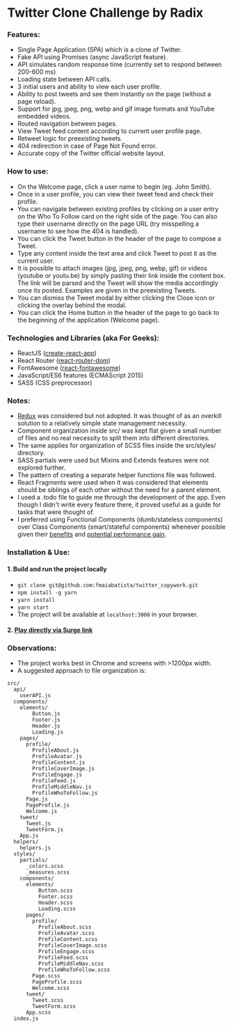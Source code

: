 # Twitter Clone Challenge by Radix

### Features:

- Single Page Application (SPA) which is a clone of Twitter.
- Fake API using Promises (async JavaScript feature).
- API simulates random response time (currently set to respond between 200-600 ms)
- Loading state between API calls.
- 3 initial users and ability to view each user profile.
- Ability to post tweets and see them instantly on the page (without a page reload).
- Support for jpg, jpeg, png, webp and gif image formats and YouTube embedded videos.
- Routed navigation between pages.
- View Tweet feed content according to current user profile page.
- Retweet logic for preexisting tweets.
- 404 redirection in case of Page Not Found error.
- Accurate copy of the Twitter official website layout.

### How to use:

- On the Welcome page, click a user name to begin (eg. John Smith).
- Once in a user profile, you can view their tweet feed and check their profile.
- You can navigate between existing profiles by clicking on a user entry on the Who To Follow card on the right side of the page. You can also type their username directly on the page URL (try misspelling a username to see how the 404 is handled).
- You can click the Tweet button in the header of the page to compose a Tweet.
- Type any content inside the text area and click Tweet to post it as the current user.
- It is possible to attach images (jpg, jpeg, png, webp, gif) or videos (youtube or youtu.be) by simply pasting their link inside the content box. The link will be parsed and the Tweet will show the media accordingly once its posted. Examples are given in the preexisting Tweets.
- You can dismiss the Tweet modal by either clicking the Close icon or clicking the overlay behind the modal.
- You can click the Home button in the header of the page to go back to the beginning of the application (Welcome page).

### Technologies and Libraries (aka For Geeks):

- ReactJS ([create-react-app](https://github.com/facebook/create-react-app))
- React Router ([react-router-dom](https://reacttraining.com/react-router/web/guides/quick-start))
- FontAwesome ([react-fontawesome](https://github.com/FortAwesome/react-fontawesome))
- JavaScript/ES6 features (ECMAScript 2015)
- SASS (CSS preprocessor)

### Notes:

- [Redux](https://github.com/reduxjs/redux) was considered but not adopted. It was thought of as an overkill solution to a relatively simple state management necessity.
- Component organization inside src/ was kept flat given a small number of files and no real necessity to split them into different directories.
- The same applies for organization of SCSS files inside the src/styles/ directory.
- SASS partials were used but Mixins and Extends features were not explored further.
- The pattern of creating a separate helper functions file was followed.
- React Fragments were used when it was considered that elements should be siblings of each other without the need for a parent element.
- I used a .todo file to guide me through the development of the app. Even though I didn't write every feature there, it proved useful as a guide for tasks that were thought of.
- I preferred using Functional Components (dumb/stateless components) over Class Components (smart/stateful components) whenever possible given their [benefits](https://programmingwithmosh.com/react/react-functional-components/) and [potential performance gain](https://reactjs.org/blog/2015/10/07/react-v0.14.html#stateless-function-components).

### Installation & Use:

#### 1. Build and run the project locally

- ```git clone git@github.com:fmaiabatista/twitter_copywork.git```
- ```npm install -g yarn```
- ```yarn install```
- ```yarn start```
- The project will be available at ```localhost:3000``` in your browser.

#### 2. [Play directly via Surge link](http://twitter-radix.surge.sh/)

### Observations:

- The project works best in Chrome and screens with >1200px width.
- A suggested approach to file organization is:
```
src/
  api/
    userAPI.js
  components/
    elements/
        Button.js
        Footer.js
        Header.js
        Loading.js
    pages/
      profile/
        ProfileAbout.js
        ProfileAvatar.js
        ProfileContent.js
        ProfileCoverImage.js
        ProfileEngage.js
        ProfileFeed.js
        ProfileMiddleNav.js
        ProfileWhoToFollow.js
      Page.js
      PageProfile.js
      Welcome.js
    tweet/
      Tweet.js
      TweetForm.js
    App.js
  helpers/
    helpers.js
  styles/
    partials/
      _colors.scss
      _measures.scss
    components/
      elements/
          Button.scss
          Footer.scss
          Header.scss
          Loading.scss
      pages/
        profile/
          ProfileAbout.scss
          ProfileAvatar.scss
          ProfileContent.scss
          ProfileCoverImage.scss
          ProfileEngage.scss
          ProfileFeed.scss
          ProfileMiddleNav.scss
          ProfileWhoToFollow.scss
        Page.scss
        PageProfile.scss
        Welcome.scss
      tweet/
        Tweet.scss
        TweetForm.scss
      App.scss
  index.js
```
